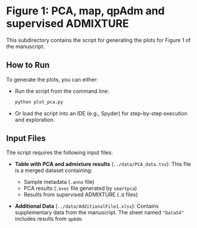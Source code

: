# Figure 1: PCA, map, qpAdm and supervised ADMIXTURE

This subdirectory contains the script for generating the plots for Figure 1 of the manuscript.

## How to Run

To generate the plots, you can either:
- Run the script from the command line:
  ```bash
  python plot_pca.py
  ```
- Or load the script into an IDE (e.g., Spyder) for step-by-step execution and exploration.

## Input Files

The script requires the following input files:

- **Table with PCA and admixture results** (`../data/PCA_data.tsv`): This file is a merged dataset containing:
  - Sample metadata (`.anno` file)
  - PCA results (`.evec` file generated by `smartpca`)
  - Results from supervised ADMIXTURE (`.Q` files)

- **Additional Data** (`../data/AdditionalFile1.xlsx`): Contains supplementary data from the manuscript. The sheet named `"DataS4"` includes results from `qpAdm`.

